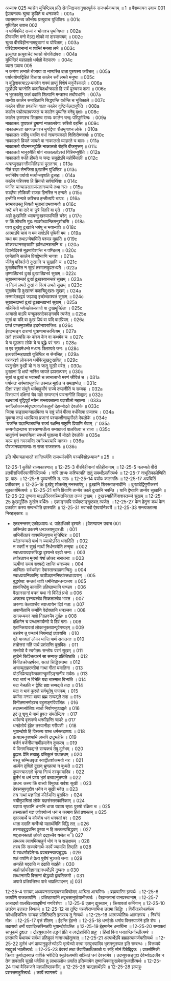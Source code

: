 अध्यायः 025
व्यासेन युधिष्ठिरम् प्रति सेनजिद्वचनानुवादपूर्वकं राजधर्मकथनम् ॥ 1 ॥
वैशम्पायन उवाच 	001  
द्वैपायनवचः श्रुत्वा कुपिते च धनञ्जये ।	001a  
व्यासमामन्त्र्य कौन्तेयः प्रत्युवाच युधिष्ठिरः ॥	001c  
युधिष्ठिर उवाच 	002  
न पार्थिवमिदं राज्यं न भोगाश्च पृथग्विधाः ।	002a  
प्रीणयन्ति मनो मेऽद्य शोको मां दारयत्ययम् ॥	002c  
श्रुत्वा वीरविहीनानामपुत्राणां च योषिताम् ।	003a  
परिदेवयमानानां न शान्तिं मनसा लभे ॥	003c  
इत्युक्तः प्रत्युवाचेदं व्यासो योगविदांवरः ।	004a  
युधिष्ठिरं महाप्राज्ञो धर्मज्ञो वेदपारगः ॥	004c  
व्यास उवाच 	005  
न कर्मणा लभ्यते चेज्यया वा नाप्यस्ति दाता पुरुषस्य कश्चित् ।	005a  
पर्याययोगाद्विहितं विधात्रा कालेन सर्वं लभते मनुष्यः ॥	005c  
न बुद्धिशक्त्याऽऽध्ययनेन शक्यं प्राप्तुं विशेषं मनुजैरकाले ।	006a  
मूर्खोऽपि चाप्नोति कदाचिदर्थान्कालो हि सर्वं पुरुषस्य दाता ॥	006c  
न भूरकालेषु फलं ददाति शिल्पानि मन्त्राश्च तथौषधानि ।	007a  
तान्येव कालेन समाहितानि सिद्ध्यन्ति वर्धन्ति च भूतिकाले ॥	007c  
कालेन शीघ्राः प्रवहन्ति वाताः कालेन वृष्टिर्जलदानुपैति ।	008a  
कालेन पद्मोत्पलवज्जलं च कालेन पुष्यन्ति वनेषु वृक्षाः ॥	008c  
कालेन कृष्णाश्च सिताश्च रात्र्यः कालेन चन्द्रः परिपूर्णबिम्बः ।	009a  
नाकालतः पुष्पफलं द्रुमाणां नाकालवेगाः सरितो वहन्ति ॥	009c  
नाकालमत्ताः खगपन्नगाश्च मृगद्विपाः शैलमृगाश्च लोके ।	010a  
नाकालतः स्त्रीषु भवन्ति गर्भा नायन्त्यकाले शिशिरोष्णवर्षाः ॥	010c  
नाकालतो म्रियते जायते वा नाकालतो व्याहरते च बालः ।	011a  
नाकालतो यौवनमभ्युपैति नाकालतो रोहति बीजमुप्तम् ॥	011c  
नाकालतो भानुरुपैति योगं नाकालतोऽस्तं गिरिमभ्युपैति ।	012a  
नाकालतो वर्धते हीयते च चन्द्रः समुद्रोऽपि महोर्मिमाली ॥	012c  
अत्राप्युदाहरन्तीममितिहासं पुरातनम् ।	013a  
गीतं राज्ञा सेनजिता दुःखार्तेन युधिष्ठिर ॥	013c  
सर्वानेवैष पर्यायो मर्त्यान्स्पृशति दुःसहः ।	014a  
कालेन परिपक्वा हि म्रियन्ते सर्वपार्थिवाः ॥	014c  
घ्नन्ति चान्यान्नरान्राजंस्तानप्यन्ये तथा नराः ।	015a  
सञ्ज्ञैषा लौकिकी राजन्न हिनस्ति न हन्यते ॥	015c  
हन्तीति मन्यते कश्चिन्न हन्तीत्यपि चापरः ।	016a  
स्वभावतस्तु नियतौ भूतानां प्रभवाप्ययौ ॥	016c  
नष्टे धने वा दारे वा पुत्रे पितरि वा मृते ।	017a  
अहो दुःखमिति ध्यायन्दुःखस्यापचितिं चरेत् ॥	017c  
स किं शोचसि मूढः सञ्शोच्यान्किमनुशोचसि ।	018a  
पश्य दुःखेषु दुःखानि भयेषु च भयान्यपि ॥	018c  
आत्माऽपि चायं न मम सर्वाऽपि पृथिवी मम ।	019a  
यथा मम तथाऽन्येषामिति पश्यन्न मुह्यति ॥	019c  
शोकस्थानसहस्राणि हर्षस्थानशतानि च ।	020a  
दिवसेदिवसे मूढमाविशन्ति न पण्डितम् ॥	020c  
एवमेतानि कालेन प्रियद्वेष्याणि भागशः ।	021a  
जीवेषु परिवर्तन्ते दुःखानि च सुखानि च ॥	021c  
दुःखमेवास्ति न सुखं तस्मात्तदुपलभ्यते ।	022a  
तृष्णार्तिप्रभवं दुःखं दुःखार्तिप्रभवं सुखम् ॥	022c  
सुखस्यानन्तरं दुःखं दुःखस्यानन्तरं सुखम् ।	023a  
न नित्यं लभते दुःखं न नित्यं लभते सुखम् ॥	023c  
सुखमेव हि दुःखान्तं कदाचिद्दुःखतः सुखम् ।	024a  
तस्मादेतद्द्वयं जह्याद्य इच्छेच्छाश्वतं सुखम् ॥	024c  
सुखान्तप्रभवं दुःखं दुःखान्तप्रभवं सुखम् ।	025a  
यन्निमित्तो भवेच्छोकस्तापो वा दुःखमूर्च्छितः ।	025c  
आयासो वाऽपि यन्मूलस्तदेकाङ्गमपि त्यजेत् ॥	025e  
सुखं वा यदि वा दुःखं प्रियं वा यदि वाऽप्रियम् ।	026a  
प्राप्तं प्राप्तमुपासीत हृदयेनापराजितः ॥	026c  
ईषदप्यङ्ग दाराणां पुत्राणामाचरन्प्रियम् ।	027a  
ततो ज्ञास्यसि कः कस्य केन वा कथमेव च ॥	027c  
ये च मूढतमा लोके ये च बुद्धेः परं गताः ।	028a  
त एव सुखमेधन्ते मध्यमः क्लिश्यते जनः ॥	028c  
इत्यब्रवीन्महाप्राज्ञो युधिष्ठिर स सेनजित् ।	029a  
परावरज्ञो लोकस्य धर्मवित्सुखदुःखवित् ॥	029c  
परदुःखेन दुःखी यो न स जातु सुखी भवेत् ।	030a  
दुःखानां हि क्षयो नास्ति जायते ह्यपरात्परम् ॥	030c  
सुखं च दुःखं च भवाभवौ च लाभालाभौ मरणं जीवितं च ।	031a  
पर्यायतः सर्वमवाप्तुवन्ति तस्मान्न मुह्येन्न च सम्प्रहृष्येत् ॥	031c  
दीक्षां राज्ञां संयुगे धर्ममाहुर्योगं राज्ये दण्डनीतिं च सम्यक् ।	032a  
वित्तत्यागं दक्षिणां चैव यज्ञे सम्यग्दानं पावनानीति विद्यात् ॥	032c  
रक्षन्राज्यं बुद्धिपूर्वं नयेन सन्त्यक्तात्मा यज्ञशीलो महात्मा ।	033a  
सर्वाँल्लोकान्धर्मदृष्ट्यावलोकन्नूर्ध्वं देहान्मोदते देवलोके ॥	033c  
जित्वा सङ्ग्रामान्पालयित्वा च राष्ट्रं सोमं पीत्वा वर्धयित्वा प्रजाश्च ।	034a  
युक्त्या दण्डं धारयित्वा प्रजानां पश्चात्क्षीणायुर्मोदते देवलोके ॥	034c  
\'यजन्ति यज्ञान्विजयन्ति राज्यं रक्षन्ति राष्ट्राणि प्रियाणि चैषाम् ।\'	035a  
सम्यग्वेदान्प्राप्य शास्त्राण्यधीत्य सम्यग्राज्यं पालयित्वा च राजा ।	035c  
चातुर्वर्ण्यं स्थापयित्वा स्वधर्मे पूतात्मा वै मोदते देवलोके ॥	035e  
यस्य वृत्तं नमस्यन्ति स्वर्गस्थस्यापि मानवाः ।	036a  
पौरजानपदामात्याः स राजा राजसत्तमः ॥ 	036c  

इति श्रीमन्महाभारते शान्तिपर्वणि राजधर्मपर्वणि पञ्चविंशोऽध्यायः*॥ 25 ॥

12-25-1 कुपिते राज्यकारणात् ॥ 12-25-3 वीरविहीनानां पतिहीनानाम् ॥ 12-25-5 नलभ्यते वीरो हतवीराभिर्वीरपत्नीभिरित्यर्थः । नापि ताभ्यः कश्चित्पतिं दातुं समर्थोऽस्तीत्यर्थः ॥ 12-25-7 नाभूतिकालेष्विति झ. पाठः ॥ 12-25-8 पुष्प्यन्तीति ड. पाठः ॥ 12-25-14 पर्यायः कालगतिः ॥ 12-25-17 अपचितिं प्रतीकारम् ॥ 12-25-18 दुःखेषु शोकजेषु मनस्तापेषु । दुःखानि शिरस्ताडनादीनि । दुःखादेर्द्विगुणीकरणं मूढकार्यमित्यर्थः ॥ 12-25-21 यानि प्रियाणि तान्येव काले दुःखानि भवन्ति । यानि द्वेष्याणि तान्येव सुखानि ॥ 12-25-22 तृष्णया याऽऽर्तिरनवस्थितचित्तता तज्जं दुःखम् । दुःखस्यार्तिर्विनाशस्तज्जं सुखम् ॥ 12-25-25 दुःखमूर्छितः दुःखेन वर्धितः । एकाङ्गमपि सर्पदष्टाङ्गुष्ठवत् त्यजेत् ॥ 12-25-27 केन हेतुना कथं केन प्रकारेण कस्य सम्बन्धीति ज्ञास्यति ॥ 12-25-31 भवाभवौ ऐश्वर्यानैश्वर्ये ॥ 12-25-33 सन्त्यक्तात्मा निरहङ्कारः ॥

* एतदनन्तरम् एकोऽध्यायः ध. पाठेऽधिको दृश्यते । 
 [वैशम्पायन उवाच 	001  
 अस्मिन्नेव प्रकरणे धनञ्जयमुदारधीः ।	001  
 अभिनीततरं वाक्यमित्युवाच युधिष्ठिरः ॥ 	001  
 यदेतन्मन्यसे पार्थ न ज्यायोऽस्ति धनादिति ।	002  
 न स्वर्गो न सुखं नार्थो निर्धनस्येति तन्मृषा ॥	002  
 स्वाध्याययज्ञसंसिद्धा दृश्यन्ते बहवो जनाः ।	003  
 तपोरताश्च मुनयो येषां लोकाः सनातनाः ॥	003  
 ऋषीणां समयं शश्वद्ये रक्षन्ति धनञ्जय ।	004  
 आश्रिताः सर्वधर्मज्ञा देवास्तान्ब्राह्मणान्विदुः ॥	004  
 स्वाध्यायनिष्ठान्हि ऋषीञ्ज्ञाननिष्ठांस्तथाऽपरान् ।	005  
 बुद्ध्येथाः सन्ततं चापि धर्मनिष्ठान्धनञ्जय ॥	005  
 ज्ञाननिष्ठेषु कार्याणि प्रतिष्ठाप्यानि पाण्डव ।	006  
 वैखानसानां वचनं यथा नो विदितं प्रभो ॥	006  
 अजाश्च पृश्नयश्चैव सिकताश्चैव भारत ।	007  
 अरुणाः केतवश्चैव स्वाध्यायेन दिवं गताः ॥	007  
 अवाप्यैतानि कर्माणि वेदोक्तानि धनञ्जय ।	008  
 दानमध्ययनं यज्ञो निग्रहश्चैव दुर्ग्रहः ॥	008  
 दक्षिणेन च पन्थानमर्यम्णो ये दिवं गताः ।	009  
 एतान्क्रियावतां लोकानुक्तवान्पूर्वमप्यहम् ॥	009  
 उत्तरेण तु पन्थानं नियमाद्यं प्रपश्यसि ।	010  
 एते यागवतां लोका भान्ति पार्थ सनातनाः ॥	010  
 तत्रोत्तरां गतिं पार्थ प्रशंसन्ति पुराविदः ।	011  
 सन्तोषो वै स्वर्गतमः सन्तोषः परमं सुखम् ॥	011  
 तुष्टेर्न किञ्चित्परमं सा सम्यक् प्रतितिष्ठति ।	012  
 विनीतक्रोधहर्षस्य, सततं सिद्धिरुत्तमा ॥	012  
 अत्राप्युदाहरन्तीमां गाथां गीतां ययातिना ।	013  
 योऽभिप्रेत्याहरेत्कामान्कूर्मोऽङ्गानीव सर्वशः ॥	013  
 यदा चायं न बिभेति यदा चास्मान्न बिभ्यति ।	014  
 यदा नेच्छति न द्वेष्टि ब्रह्म सम्पद्यते तदा ॥	014  
 यदा न भावं कुरुते सर्वभूतेषु पापकम् ।	015  
 कर्मणा मनसा वाचा ब्रह्म सम्पद्यते तदा ॥	015  
 विनीतमानमोहश्च बहुसङ्गविवर्जितः ।	016  
 तदात्मज्योतिषः साधो निर्वाणमुपपद्यते ॥	016  
 इदं तु शृणु मे पार्थ ब्रुवतः संयतेन्द्रियः ।	017  
 धर्ममन्ये वृत्तमन्ये धनमीहन्ति चापरे ॥	017  
 धनहेतोर्य ईहेत तस्यानीहा गरीयसी ।	018  
 भूयान्दोषो हि वित्तस्य यश्च धर्मस्तदाश्रयः ॥	018  
 प्रत्यक्षमनुपश्यामि त्वमपि द्रष्टुमर्हसि ।	019  
 वर्जनं वर्जनीयानामीहमानेन दुष्करम् ॥	019  
 ये वित्तमभिपद्यन्ते सम्यक्त्वं तेषु दुर्लभम् ।	020  
 द्रुह्यतः प्रैति तत्प्राहुः प्रतिकूलं यथातथम् ॥	020  
 यस्तु सम्भिन्नवृत्तः स्याद्वीतशोकभयो नरः ।	021  
 अल्पेन तृषितो द्रुह्यन् भ्रूणहत्यां न बुध्यते ॥	021  
 दुष्यन्त्याददतो भृत्या नित्यं दस्युभयादिव ।	022  
 दुर्लभं च धनं प्राप्य भृशं दत्वाऽनुतप्यते ॥	022  
 अधनः कस्य किं वाच्यो विमुक्तः सर्वशः सुखी ।	023  
 देवस्वमुपगृह्यैव धनेन न सुखी भवेत् ॥	023  
 तत्र गाथां यज्ञगीतां कीर्तयन्ति पुराविदः ।	024  
 त्रयीमुपाश्रितां लोके यज्ञसंस्तरकारिकाम् ॥	024  
 यज्ञाय सृष्टानि धनानि धात्रा यज्ञाय सृष्टः पुरुषो रक्षिता च ।	025  
 तस्मात्सर्वं यज्ञ एवोपयोज्यं धनं न कामाय हितं प्रशस्तम् ॥	025  
 एतत्स्वार्थे च कौन्तेय धनं धनवतां वर ।	026  
 धाता ददाति मर्त्येभ्यो यज्ञार्थमिति विद्धि तत् ॥	026  
 तस्माद्बुद्ध्यन्ति पुरुषा न हि तत्कस्यचिद्ध्रुवम् ।	027  
 श्रद्दधानस्ततो लोको दद्याच्चैव यजेत च ॥	027  
 लब्धस्य त्यागमित्याहुर्न भोगं न च सङ्क्षयम् ।	028  
 तस्य किं सञ्चयेनार्थः कार्ये ज्यायसि तिष्ठति ॥	028  
 ये स्वधर्मादपेतेभ्यः प्रयच्छन्त्यल्पबुद्धयः ।	029  
 शतं वर्षाणि ते प्रेत्य पुरीषं भुञ्जते जनाः ॥	029  
 अनर्हते यद्ददाति न ददाति यदर्हते ।	030  
 अर्हानर्हापरिज्ञानाद्दानधर्मोऽपि दुष्करः ॥	030  
 लब्धानामपि वित्तानां बोद्धव्यौ द्वावतिक्रमौ ।	031  
 अपात्रे प्रतिपत्तिश्च पात्रे चाप्रतिपादनम् ॥]	031  

12-25-4 समयम् अध्ययनसम्प्रदायस्याविच्छेदम् आश्रिता आश्रमिणः । ब्रह्मचारिण इत्यर्थः ॥ 12-25-6 कार्याणि राजकार्याणि । प्रतिष्ठाप्यानि तद्वचसानुष्ठेयानीत्यर्थः । वैखानसानां वानप्रस्थानाम् ॥ 12-25-7 अजादयो वालखिल्यवदृषीणां गणविशेषाः ॥ 12-25-9 एतान् द्युरूपान् । क्रियावतां कर्मिणाम् ॥ 12-25-10 उत्तरेण उत्तरतः स्थितम् ॥ 12-25-12 सा तुष्टिः परमवैराग्याभिधा उत्तमा सिद्धिः । विनीतक्रोधहर्षस्य क्रोधादिजयिनः सम्यक् प्रतितिष्ठति इतरस्य तु नेत्यर्थः ॥ 12-25-16 आत्मज्योतिषः आत्मज्ञस्य । निर्वाणं मोक्षः ॥ 12-25-17 वृत्तं शीलम् । ईहन्ति ईहन्ते ॥ 12-25-18 धनहेतोः धर्माय वित्तस्यार्जने इति शेषः । तदाश्रयो धर्मो यज्ञादिस्तस्मिन्नपि भूयान्दोषोऽस्ति ॥ 12-25-19 ईहमानेन धनार्थिना ॥ 12-25-20 सम्यक्त्वं साधुकर्म द्रुह्यतः । द्रोहयुक्तानेव तद्धनं प्रेति न त्वद्रोहानिति प्राहुः । हिंसां विना धनप्राप्तिर्नास्तीत्यर्थः । प्राप्तमपि यथायथं सर्वथा प्रतिकूलं नानाभयहेतुत्वात् ॥ 12-25-21 अल्पार्थेऽपि ब्रह्महत्यामर्जयतीत्यर्थः ॥ 12-25-22 दुर्लभं धनं प्राप्यानुकूलेभ्योऽपि भृत्येभ्यो दत्त्वा दस्युभयादिव भृशमनुतप्यत इति सम्बन्धः । वित्तव्यये महद्दुःखं भवतीत्यर्थः ॥ 12-25-23 देवस्वं तथा त्रैवार्षिकाधिकान्नो यः सहि सोमं पिबेद्द्विजः । प्राक्सौमिकीः क्रियाः कुर्याद्यस्यान्नं वार्षिकं भवेदिति स्मृतेरल्पमपि सञ्चितं धनं देवस्वमेव । तदप्युपसङ्गृह्य देवेभ्योऽदत्त्वैव न तेन तावतापि सुखी भवेत्किं तु लाभाल्लोभः प्रवर्तत इतिन्यायेन तृष्णाधिक्याद्दुःखमेवानुभवतीत्यर्थः ॥ 12-25-24 गाथां वैदिकजने यज्ञप्रतिष्ठाकरीम् ॥ 12-25-26 चाद्यज्ञार्थेऽपि ॥ 12-25-28 इत्याहुः प्रशस्तमाहुरित्यर्थः । कार्ये त्यागरूपे ॥
